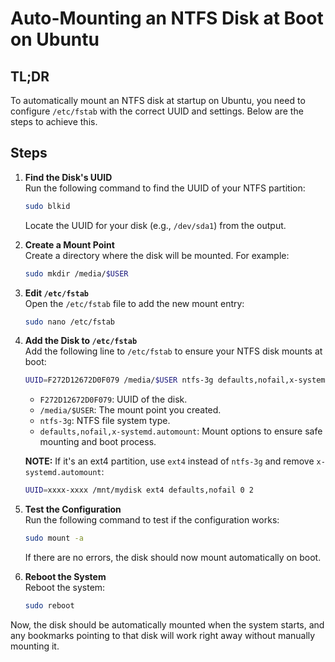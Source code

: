 # Auto-Mounting an NTFS Disk at Boot on Ubuntu

## TL;DR

To automatically mount an NTFS disk at startup on Ubuntu, you need to configure `/etc/fstab` with the correct UUID and settings. Below are the steps to achieve this.

## Steps

1. **Find the Disk's UUID**  
   Run the following command to find the UUID of your NTFS partition:

   ```bash
   sudo blkid
   ```

   Locate the UUID for your disk (e.g., `/dev/sda1`) from the output.

2. **Create a Mount Point**  
   Create a directory where the disk will be mounted. For example:

   ```bash
   sudo mkdir /media/$USER
   ```

3. **Edit `/etc/fstab`**  
   Open the `/etc/fstab` file to add the new mount entry:

   ```bash
   sudo nano /etc/fstab
   ```

4. **Add the Disk to `/etc/fstab`**  
    Add the following line to `/etc/fstab` to ensure your NTFS disk mounts at boot:

   ```bash
   UUID=F272D12672D0F079 /media/$USER ntfs-3g defaults,nofail,x-systemd.automount 0 0
   ```

   - `F272D12672D0F079`: UUID of the disk.
   - `/media/$USER`: The mount point you created.
   - `ntfs-3g`: NTFS file system type.
   - `defaults,nofail,x-systemd.automount`: Mount options to ensure safe mounting and boot process.

   **NOTE:** If it's an ext4 partition, use `ext4` instead of `ntfs-3g` and remove `x-systemd.automount`:

   ```bash
   UUID=xxxx-xxxx /mnt/mydisk ext4 defaults,nofail 0 2
   ```

5. **Test the Configuration**  
   Run the following command to test if the configuration works:

   ```bash
   sudo mount -a
   ```

   If there are no errors, the disk should now mount automatically on boot.

6. **Reboot the System**  
   Reboot the system:

   ```bash
   sudo reboot
   ```

Now, the disk should be automatically mounted when the system starts, and any bookmarks pointing to that disk will work right away without manually mounting it.
